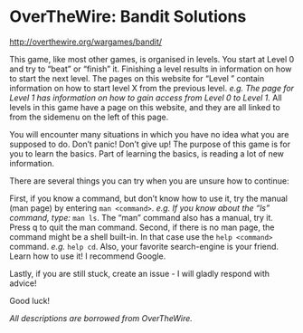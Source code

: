 # OverTheWire: Bandit Solutions

http://overthewire.org/wargames/bandit/ 

This game, like most other games, is organised in levels. You start at Level 0 and try to “beat” or “finish” it. Finishing a level results in information on how to start the next level. The pages on this website for “Level <X>” contain information on how to start level X from the previous level. *e.g. The page for Level 1 has information on how to gain access from Level 0 to Level 1.* All levels in this game have a page on this website, and they are all linked to from the sidemenu on the left of this page.

You will encounter many situations in which you have no idea what you are supposed to do. Don’t panic! Don’t give up! The purpose of this game is for you to learn the basics. Part of learning the basics, is reading a lot of new information.

There are several things you can try when you are unsure how to continue:

First, if you know a command, but don’t know how to use it, try the manual (man page) by entering ```man <command>```. *e.g. If you know about the “ls” command, type:* ```man ls```. The “man” command also has a manual, try it. Press q to quit the man command.
Second, if there is no man page, the command might be a shell built-in. In that case use the ```help <command>``` command. *e.g.* ```help cd```. Also, your favorite search-engine is your friend. Learn how to use it! I recommend Google.

Lastly, if you are still stuck, create an issue - I will gladly respond with advice!

Good luck!

*All descriptions are borrowed from OverTheWire.*
